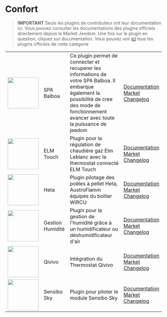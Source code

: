 
# Confort


>**IMPORTANT**
>Seuls les plugins de contributeur ont leur documentation ici. Vous pouvez consulter les documentations des plugins officiels directement depuis le Market Jeedom. Une fois sur le plugin en question, cliquez sur documentation.
>Vous pouvez voir [ici](https://market.jeedom.com/index.php?v=d&p=market&type=plugin&categorie=wellness) tous les plugins officiels de cette catégorie


| | | | |
|--- | --- | --- | ---|
|<img src="balboa/balboa_icon.png" class="pluginLogo" width="100" />|SPA Balboa|Ce plugin permet de connecter et recuperer les informations de votre SPA Balboa. Il embarque également la possibilité de cree des mode de fonctionnement avancer avec toute la puissance de jeedom|[Documentation](https://mika-nt28.github.io/Documentations/balboa/fr_FR/)<br/>[Market](https://market.jeedom.com/index.php?v=d&p=market_display&id=3712)<br/>[Changelog](https://mika-nt28.github.io/Documentations/balboa/fr_FR/changelog)|
|<img src="elmtouch/elmtouch_icon.png" class="pluginLogo" width="100" />|ELM Touch|Plugin pour la régulation de chaudière gaz Elm Leblanc avec le thermostat connecté ELM Touch|[Documentation](https://jmvedrine.github.io/jeedom-elmtouch/fr_FR/)<br/>[Market](https://market.jeedom.com/index.php?v=d&p=market_display&id=3281)<br/>[Changelog](https://jmvedrine.github.io/jeedom-elmtouch/fr_FR/changelog)|
|<img src="heta/heta_icon.png" class="pluginLogo" width="100" />|Heta|Plugin pilotage des poëles à pellet Heta, AustroFlamm équipés du boitier WiRCU|[Documentation](https://edeweerdt.github.io/jeedom_heta/fr_FR/)<br/>[Market](https://market.jeedom.com/index.php?v=d&p=market_display&id=3646)<br/>[Changelog](https://edeweerdt.github.io/jeedom_heta/fr_FR/changelog)|
|<img src="humidity/humidity_icon.png" class="pluginLogo" width="100" />|Gestion Humidité|Plugin pour la gestion de l'humidité grâce à un humidificateur ou déshumidificateur d'air|[Documentation](https://agp42.github.io/humidity/fr_FR/)<br/>[Market](https://market.jeedom.com/index.php?v=d&p=market_display&id=3978)<br/>[Changelog](https://agp42.github.io/humidity/fr_FR/changelog)|
|<img src="qivivo/qivivo_icon.png" class="pluginLogo" width="100" />|Qivivo|Intégration du Thermostat Qivivo|[Documentation](https://kiboost.github.io/jeedom_docs/plugins/qivivo/fr_FR/)<br/>[Market](https://market.jeedom.com/index.php?v=d&p=market_display&id=3551)<br/>[Changelog](https://kiboost.github.io/jeedom_docs/plugins/qivivo/fr_FR/changelog.html)|
|<img src="sensibosky/sensibosky_icon.png" class="pluginLogo" width="100" />|Sensibo Sky|Plugin pour piloter le module Sensibo Sky|[Documentation](https://rombautsdidier.github.io/sensibosky/fr_FR/)<br/>[Market](https://market.jeedom.com/index.php?v=d&p=market_display&id=4015)<br/>[Changelog](https://rombautsdidier.github.io/sensibosky/fr_FR/changelog)|

